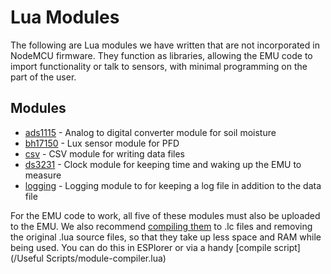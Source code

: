 # Lua Modules

The following are Lua modules we have written that are not incorporated in NodeMCU firmware. They function as libraries, allowing the EMU code to import functionality or talk to sensors, with minimal programming on the part of the user.

## Modules

* [ads1115](/Modules/ads1115/) - Analog to digital converter module for soil moisture
* [bh17150](/Modules/bh1750/) - Lux sensor module for PFD
* [csv](/Modules/csv/) - CSV module for writing data files
* [ds3231](/Modules/ds3231/) - Clock module for keeping time and waking up the EMU to measure
* [logging](/Modules/logging/) - Logging module to for keeping a log file in addition to the data file

For the EMU code to work, all five of these modules must also be uploaded to the EMU.  We also recommend [compiling them](https://nodemcu.readthedocs.io/en/dev/en/modules/node/#nodecompile) to .lc files and removing the original .lua source files, so that they take up less space and RAM while being used. You can do this in ESPlorer or via a handy [compile script](/Useful Scripts/module-compiler.lua)
